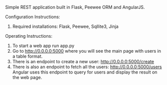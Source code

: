 Simple REST application built in Flask, Peewee ORM and AngularJS.

Configuration Instructions:
1. Required installations: Flask, Peewee, Sqllite3, Jinja

Operating Instructions:
1. To start a web app run app.py
2. Go to http://0.0.0.0:5000 where you will see the main page with users in a table format.
3. There is an endpoint to create a new user: http://0.0.0.0:5000/create 
4. There is also an endpoint to fetch all the users: http://0.0.0.0:5000/users
Angular uses this endpoint to query for users and display the result on the web page.